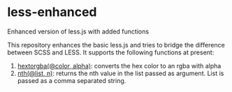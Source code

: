 less-enhanced
====

Enhanced version of less.js with added functions


This repository enhances the basic less.js and tries to bridge the difference between SCSS and LESS.
It supports the following functions at present:

1. [hextorgba(@color, alpha)](/#): converts the hex color to an rgba with alpha
2. [nth(@list, n)](/#): returns the nth value in the list passed as argument. List is passed as a comma separated string.
